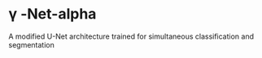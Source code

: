 <h1> γ -Net-alpha </h1> 
A modified U-Net architecture trained for simultaneous classification and segmentation
